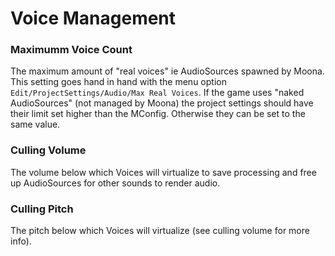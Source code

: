 # Voice Management

### Maximumm Voice Count

The maximum amount of "real voices" ie AudioSources spawned by Moona. This setting goes hand in hand with the menu option `Edit/ProjectSettings/Audio/Max Real Voices`. If the game uses "naked AudioSources" (not managed by Moona) the project settings should have their limit set higher than the MConfig. Otherwise they can be set to the same value.

### Culling Volume

The volume below which Voices will virtualize to save processing and free up AudioSources for other sounds to render audio.

### Culling Pitch

The pitch below which Voices will virtualize (see culling volume for more info).